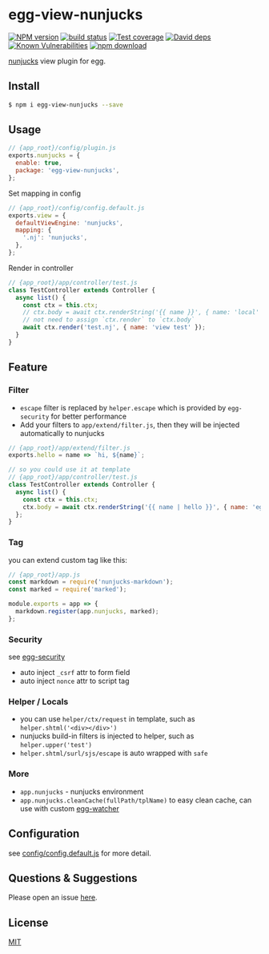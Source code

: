 # egg-view-nunjucks

[![NPM version][npm-image]][npm-url]
[![build status][travis-image]][travis-url]
[![Test coverage][codecov-image]][codecov-url]
[![David deps][david-image]][david-url]
[![Known Vulnerabilities][snyk-image]][snyk-url]
[![npm download][download-image]][download-url]

[npm-image]: https://img.shields.io/npm/v/egg-view-nunjucks.svg?style=flat-square
[npm-url]: https://npmjs.org/package/egg-view-nunjucks
[travis-image]: https://img.shields.io/travis/eggjs/egg-view-nunjucks.svg?style=flat-square
[travis-url]: https://travis-ci.org/eggjs/egg-view-nunjucks
[codecov-image]: https://img.shields.io/codecov/c/github/eggjs/egg-view-nunjucks.svg?style=flat-square
[codecov-url]: https://codecov.io/github/eggjs/egg-view-nunjucks?branch=master
[david-image]: https://img.shields.io/david/eggjs/egg-view-nunjucks.svg?style=flat-square
[david-url]: https://david-dm.org/eggjs/egg-view-nunjucks
[snyk-image]: https://snyk.io/test/npm/egg-view-nunjucks/badge.svg?style=flat-square
[snyk-url]: https://snyk.io/test/npm/egg-view-nunjucks
[download-image]: https://img.shields.io/npm/dm/egg-view-nunjucks.svg?style=flat-square
[download-url]: https://npmjs.org/package/egg-view-nunjucks

[nunjucks](http://mozilla.github.io/nunjucks/) view plugin for egg.

## Install

```bash
$ npm i egg-view-nunjucks --save
```

## Usage

```js
// {app_root}/config/plugin.js
exports.nunjucks = {
  enable: true,
  package: 'egg-view-nunjucks',
};
```

Set mapping in config

```js
// {app_root}/config/config.default.js
exports.view = {
  defaultViewEngine: 'nunjucks',
  mapping: {
    '.nj': 'nunjucks',
  },
};
```

Render in controller

```js
// {app_root}/app/controller/test.js
class TestController extends Controller {
  async list() {
    const ctx = this.ctx;
    // ctx.body = await ctx.renderString('{{ name }}', { name: 'local' });
    // not need to assign `ctx.render` to `ctx.body`
    await ctx.render('test.nj', { name: 'view test' });
  }
}
```

## Feature

### Filter

- `escape` filter is replaced by `helper.escape` which is provided by `egg-security` for better performance
- Add your filters to `app/extend/filter.js`, then they will be injected automatically to nunjucks

```js
// {app_root}/app/extend/filter.js
exports.hello = name => `hi, ${name}`;

// so you could use it at template
// {app_root}/app/controller/test.js
class TestController extends Controller {
  async list() {
    const ctx = this.ctx;
    ctx.body = await ctx.renderString('{{ name | hello }}', { name: 'egg' });
  };
}
```

### Tag

you can extend custom tag like this:

```js
// {app_root}/app.js
const markdown = require('nunjucks-markdown');
const marked = require('marked');

module.exports = app => {
  markdown.register(app.nunjucks, marked);
};
```

### Security

see [egg-security](https://github.com/eggjs/egg-security)

- auto inject `_csrf` attr to form field
- auto inject `nonce` attr to script tag

### Helper / Locals

- you can use `helper/ctx/request` in template, such as `helper.shtml('<div></div>')`
- nunjucks build-in filters is injected to helper, such as `helper.upper('test')`
- `helper.shtml/surl/sjs/escape` is auto wrapped with `safe`

### More

- `app.nunjucks` - nunjucks environment
- `app.nunjucks.cleanCache(fullPath/tplName)` to easy clean cache, can use with custom [egg-watcher](https://github.com/eggjs/egg-watcher)

## Configuration

see [config/config.default.js](config/config.default.js) for more detail.

## Questions & Suggestions

Please open an issue [here](https://github.com/eggjs/egg/issues).

## License

[MIT](LICENSE)
